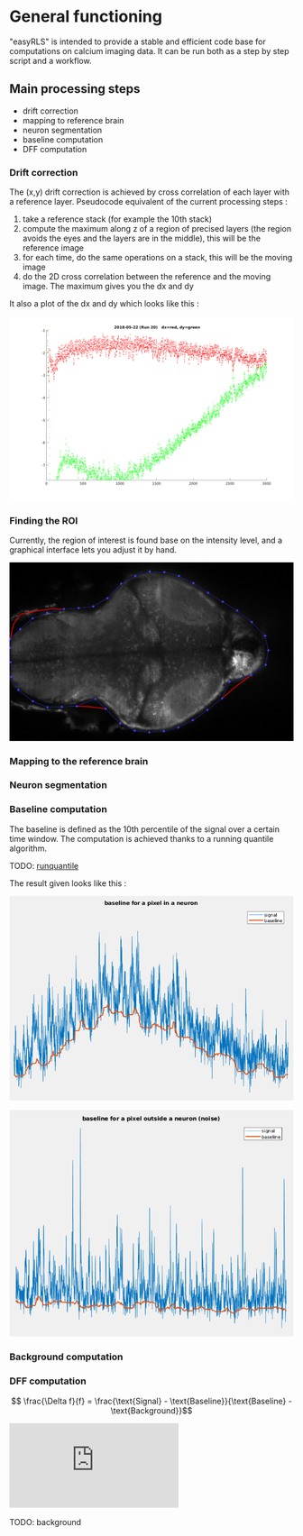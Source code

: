 # General functioning

"easyRLS" is intended to provide a stable and efficient code base for computations on calcium imaging data. It can be run both as a step by step script and a workflow.

## Main processing steps
- drift correction
- mapping to reference brain
- neuron segmentation
- baseline computation
- DFF computation

### Drift correction

The (x,y) drift correction is achieved by cross correlation of each layer with a reference layer. Pseudocode equivalent of the current processing steps :
1. take a reference stack (for example the 10th stack)
2. compute the maximum along z of a region of precised layers (the region avoids the eyes and the layers are in the middle), this will be the reference image
3. for each time, do the same operations on a stack, this will be the moving image
4. do the 2D cross correlation between the reference and the moving image. The maximum gives you the dx and dy

It also a plot of the dx and dy which looks like this :

![drift](img/driftCorrection.png)


### Finding the ROI

Currently, the region of interest is found base on the intensity level, and a graphical interface lets you adjust it by hand.

![ROI](img/ROI.png)



### Mapping to the reference brain


### Neuron segmentation


### Baseline computation

The baseline is defined as the 10th percentile of the signal over a certain time window. The computation is achieved thanks to a running quantile algorithm.

TODO: [runquantile](https://www.rdocumentation.org/packages/caTools/versions/1.17.1/topics/runquantile)

The result given looks like this :

![baseline](img/baseline.png)

![baseline](img/baseline_noise.png)

### Background computation


### DFF computation


$$ \frac{\Delta f}{f} = \frac{\text{Signal} - \text{Baseline}}{\text{Baseline} - \text{Background}}$$

![equation](https://latex.codecogs.com/svg.latex?%5Cfrac%7B%5CDelta%7Ef%7D%7Bf%7D%3D%5Cfrac%7B%5Ctext%7BSignal%7D-%5Ctext%7BBaseline%7D%7D%7B%5Ctext%7BBaseline%7D-%5Ctext%7BBackground%7D%7D)

TODO: background


